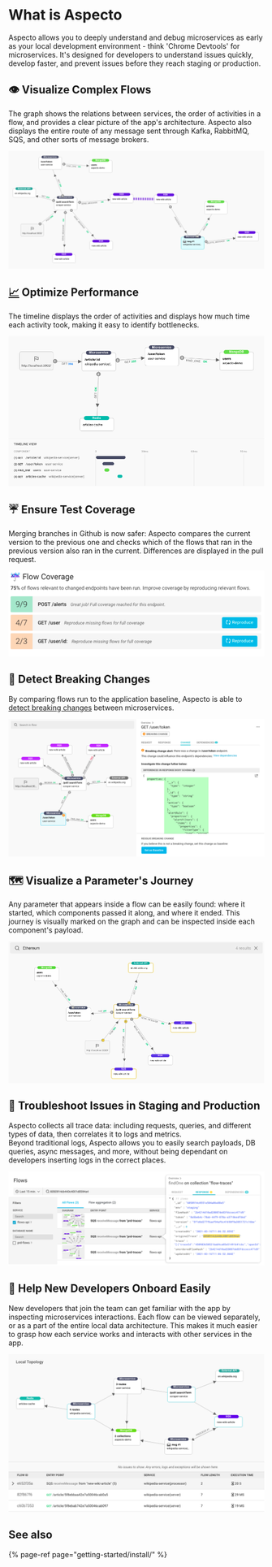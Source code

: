 # What is Aspecto

Aspecto allows you to deeply understand and debug microservices as early as your local development environment - think 'Chrome Devtools' for microservices. It's designed for developers to understand issues quickly, develop faster, and prevent issues before they reach staging or production.

## 👁 Visualize Complex Flows

The graph shows the relations between services, the order of activities in a flow, and provides a clear picture of the app's architecture. Aspecto also displays the entire route of any message sent through Kafka, RabbitMQ, SQS, and other sorts of message brokers.

![](.gitbook/assets/screen-shot-2021-03-16-at-11.52.53.png)

## [📈](https://emojipedia.org/chart-increasing/) Optimize Performance

The timeline displays the order of activities and displays how much time each activity took, making it easy to identify bottlenecks.

![](.gitbook/assets/screen-shot-2021-03-16-at-11.30.25.png)

## ☔️ Ensure Test Coverage

Merging branches in Github is now safer: Aspecto compares the current version to the previous one and checks which of the flows that ran in the previous version also ran in the current. Differences are displayed in the pull request. 

![](.gitbook/assets/screen-shot-2021-03-24-at-14.35.14.png)

## 🦍  Detect Breaking Changes

By comparing flows run to the application baseline, Aspecto is able to [detect breaking changes](live-debugging/breaking-changes.md) between microservices.

![](.gitbook/assets/screen-shot-2021-03-16-at-14.56.11.png)

## 🗺  Visualize a Parameter's Journey

Any parameter that appears inside a flow can be easily found: where it started, which components passed it along, and where it ended. This journey is visually marked on the graph and can be inspected inside each component's payload. 

![](.gitbook/assets/screen-shot-2021-03-24-at-14.30.44.png)

## 🔎  Troubleshoot Issues in Staging and Production

Aspecto collects all trace data: including requests, queries, and different types of data, then correlates it to logs and metrics.   
Beyond traditional logs, Aspecto allows you to easily search payloads, DB queries, async messages, and more, without being dependant on developers inserting logs in the correct places.

![](.gitbook/assets/screen-shot-2021-03-16-at-13.45.28.png)

## 👋  Help New Developers Onboard Easily

New developers that join the team can get familiar with the app by inspecting microservices interactions. Each flow can be viewed separately, or as a part of the entire local data architecture. This makes it much easier to grasp how each service works and interacts with other services in the app.

![](.gitbook/assets/bitmap.png)

## See also

{% page-ref page="getting-started/install/" %}

